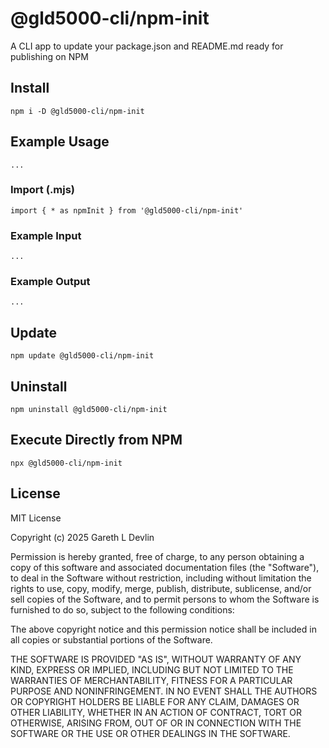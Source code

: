 
# @gld5000-cli/npm-init
A CLI app to update your package.json and README.md ready for publishing on NPM
## Install
```
npm i -D @gld5000-cli/npm-init
```
## Example Usage
```
...
```
### Import (.mjs)
```
import { * as npmInit } from '@gld5000-cli/npm-init'
```
### Example Input
```
...
```
### Example Output
```
...
```
## Update
```
npm update @gld5000-cli/npm-init
```
## Uninstall
```
npm uninstall @gld5000-cli/npm-init
```
## Execute Directly from NPM 
```
npx @gld5000-cli/npm-init
```
## License
MIT License

Copyright (c) 2025 Gareth L Devlin

Permission is hereby granted, free of charge, to any person obtaining a copy
of this software and associated documentation files (the "Software"), to deal
in the Software without restriction, including without limitation the rights
to use, copy, modify, merge, publish, distribute, sublicense, and/or sell
copies of the Software, and to permit persons to whom the Software is
furnished to do so, subject to the following conditions:

The above copyright notice and this permission notice shall be included in all
copies or substantial portions of the Software.

THE SOFTWARE IS PROVIDED "AS IS", WITHOUT WARRANTY OF ANY KIND, EXPRESS OR
IMPLIED, INCLUDING BUT NOT LIMITED TO THE WARRANTIES OF MERCHANTABILITY,
FITNESS FOR A PARTICULAR PURPOSE AND NONINFRINGEMENT. IN NO EVENT SHALL THE
AUTHORS OR COPYRIGHT HOLDERS BE LIABLE FOR ANY CLAIM, DAMAGES OR OTHER
LIABILITY, WHETHER IN AN ACTION OF CONTRACT, TORT OR OTHERWISE, ARISING FROM,
OUT OF OR IN CONNECTION WITH THE SOFTWARE OR THE USE OR OTHER DEALINGS IN THE
SOFTWARE.
